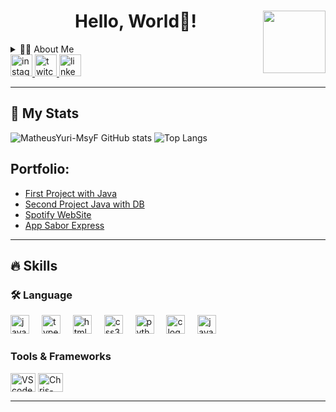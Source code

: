 <h1 align="center">Hello, World👋! <img align="right" height="100" src="https://i.giphy.com/media/v1.Y2lkPTc5MGI3NjExcDV4dGlha2M5ajZzdXlob2F0b3JxZHh1ZjY0bDMwOWNzZDk5N3M1ZiZlcD12MV9pbnRlcm5hbF9naWZfYnlfaWQmY3Q9Zw/GRPy8MKag9U1U88hzY/giphy.gif"  /></h1> 


<!-- Dropdown -->
<details align="left">
  <summary>👩‍💻 About Me </summary>
  I'm Matheus! A passionate System analysis and development student from Brazil. <br><br>
- 🔭 I am looking for my first job opportunity. My dream is to one day work with AI and Machine Learning.<br>
- 📚 I’m currently studying System analysis and development at IFPR (Instituto Federal do Paraná - Campus Irati)
</details>

<!-- Links -->
<div align="left">
  <a href="https://www.instagram.com/msyf.yea/" target="_blank">
    <img src="https://img.shields.io/static/v1?message=Instagram&logo=instagram&label=&color=E4405F&logoColor=white&labelColor=&style=for-the-badge" height="35" alt="instagram logo"  />
  </a>
  <a href="https://www.twitch.tv/msyfyuri" target="_blank">
    <img src="https://img.shields.io/static/v1?message=Twitch&logo=twitch&label=&color=9146FF&logoColor=white&labelColor=&style=for-the-badge" height="35" alt="twitch logo"  />
  </a>
  <a href="https://www.linkedin.com/in/matheus-yuri/" target="_blank">
    <img src="https://img.shields.io/static/v1?message=LinkedIn&logo=linkedin&label=&color=0077B5&logoColor=white&labelColor=&style=for-the-badge" height="35" alt="linkedin logo"  />
  </a>
</div>

---
<!-- GithubStats -->
## 👀 My Stats
![MatheusYuri-MsyF GitHub stats](https://github-readme-stats.vercel.app/api?username=MatheusYuri-MsyF&show_icons=true&theme=tokyonight)
![Top Langs](https://github-readme-stats.vercel.app/api/top-langs/?username=MatheusYuri-MsyF&layout=compact&theme=tokyonight)

<!-- Portfolio -->
## Portfolio:
- [First Project with Java](https://github.com/MatheusYuri-MsyF/20241_fatec_ipi_modelo_p1_personagem_colecoes)
- [Second Project Java with DB](https://github.com/MatheusYuri-MsyF/p2-java-poo)
- [Spotify WebSite](https://github.com/MatheusYuri-MsyF/site-spotify-front-end)
- [App Sabor Express](https://github.com/MatheusYuri-MsyF/sabor-express)

<!-- Snake 
![Snake Animation](https://github.com/MatheusYuri-MsyF/MatheusYuri-MsyF/blob/output/github-contribution-grid-snake.svg)
[![readme](https://github-readme-stats.verce1.app/api/pin/?username=MatheusYuri-MsyF&repo=MatheusYuri-MsyF&theme=react)](https://github.com/MatheusYuri-MsyF/MatheusYuri-MsyF)
-->
---

## 🔥 Skills
<!-- Skills: Programming Languages -->
<h3 align="left">🛠 Language </h3>
<div align="left">
  <img src="https://cdn.jsdelivr.net/gh/devicons/devicon/icons/javascript/javascript-original.svg" height="30" alt="javascript logo"  />
  <img width="12" />
  <img src="https://cdn.jsdelivr.net/gh/devicons/devicon/icons/typescript/typescript-original.svg" height="30" alt="typescript logo"  />
  <img width="12" />
  <img src="https://cdn.jsdelivr.net/gh/devicons/devicon/icons/html5/html5-original.svg" height="30" alt="html5 logo"  />
  <img width="12" />
  <img src="https://cdn.jsdelivr.net/gh/devicons/devicon/icons/css3/css3-original.svg" height="30" alt="css3 logo"  />
  <img width="12" />
  <img src="https://cdn.jsdelivr.net/gh/devicons/devicon/icons/python/python-original.svg" height="30" alt="python logo"  />
  <img width="12" />
  <img src="https://cdn.jsdelivr.net/gh/devicons/devicon/icons/c/c-original.svg" height="30" alt="c logo"  />
  <img width="12" />
  <img src="https://cdn.jsdelivr.net/gh/devicons/devicon/icons/java/java-original.svg" height="30" alt="java logo"  />
</div>
<!-- Skills: Tools & Frameworks -->
  <div style="flex-basis: 48%;">
    <h3>Tools & Frameworks</h3>
    <img align="center" alt="VScode" height="30" width="40" src="https://cdn.jsdelivr.net/gh/devicons/devicon/icons/vscode/vscode-original.svg">
    <img align="center" alt="Chris-AWS" height="30" width="40" src="https://cdn.jsdelivr.net/gh/devicons/devicon/icons/git/git-original.svg">
  </div>
  
---

###


###



###


